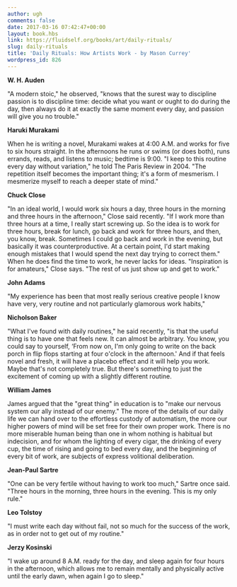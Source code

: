 ```yaml
---
author: ugh
comments: false
date: 2017-03-16 07:42:47+00:00
layout: book.hbs
link: https://fluidself.org/books/art/daily-rituals/
slug: daily-rituals
title: 'Daily Rituals: How Artists Work - by Mason Currey'
wordpress_id: 826
---
```


**W. H. Auden**

"A modern stoic," he observed, "knows that the surest way to discipline passion is to discipline time: decide what you want or ought to do during the day, then always do it at exactly the same moment every day, and passion will give you no trouble."

**Haruki Murakami**

When he is writing a novel, Murakami wakes at 4:00 A.M. and works for five to six hours straight. In the afternoons he runs or swims (or does both), runs errands, reads, and listens to music; bedtime is 9:00. "I keep to this routine every day without variation," he told The Paris Review in 2004. "The repetition itself becomes the important thing; it's a form of mesmerism. I mesmerize myself to reach a deeper state of mind."

**Chuck Close**

"In an ideal world, I would work six hours a day, three hours in the morning and three hours in the afternoon," Close said recently. "If I work more than three hours at a time, I really start screwing up. So the idea is to work for three hours, break for lunch, go back and work for three hours, and then, you know, break. Sometimes I could go back and work in the evening, but basically it was counterproductive. At a certain point, I'd start making enough mistakes that I would spend the next day trying to correct them." When he does find the time to work, he never lacks for ideas. "Inspiration is for amateurs," Close says. "The rest of us just show up and get to work."

**John Adams**

"My experience has been that most really serious creative people I know have very, very routine and not particularly glamorous work habits,"

**Nicholson Baker**

"What I've found with daily routines," he said recently, "is that the useful thing is to have one that feels new. It can almost be arbitrary. You know, you could say to yourself, ‘From now on, I'm only going to write on the back porch in flip flops starting at four o'clock in the afternoon.' And if that feels novel and fresh, it will have a placebo effect and it will help you work. Maybe that's not completely true. But there's something to just the excitement of coming up with a slightly different routine.

**William James**

James argued that the "great thing" in education is to "make our nervous system our ally instead of our enemy." The more of the details of our daily life we can hand over to the effortless custody of automatism, the more our higher powers of mind will be set free for their own proper work. There is no more miserable human being than one in whom nothing is habitual but indecision, and for whom the lighting of every cigar, the drinking of every cup, the time of rising and going to bed every day, and the beginning of every bit of work, are subjects of express volitional deliberation.

**Jean-Paul Sartre**

"One can be very fertile without having to work too much," Sartre once said. "Three hours in the morning, three hours in the evening. This is my only rule."

**Leo Tolstoy**

"I must write each day without fail, not so much for the success of the work, as in order not to get out of my routine."

**Jerzy Kosinski**

"I wake up around 8 A.M. ready for the day, and sleep again for four hours in the afternoon, which allows me to remain mentally and physically active until the early dawn, when again I go to sleep."
